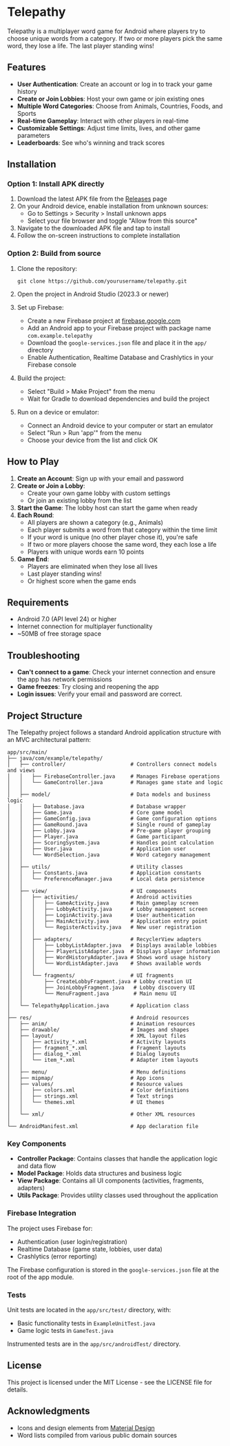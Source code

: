 # Telepathy

Telepathy is a multiplayer word game for Android where players try to choose unique words from a category. If two or more players pick the same word, they lose a life. The last player standing wins!

## Features

- **User Authentication**: Create an account or log in to track your game history
- **Create or Join Lobbies**: Host your own game or join existing ones
- **Multiple Word Categories**: Choose from Animals, Countries, Foods, and Sports
- **Real-time Gameplay**: Interact with other players in real-time
- **Customizable Settings**: Adjust time limits, lives, and other game parameters
- **Leaderboards**: See who's winning and track scores

## Installation

### Option 1: Install APK directly

1. Download the latest APK file from the [Releases](https://github.com/yourusername/telepathy/releases) page
2. On your Android device, enable installation from unknown sources:
   - Go to Settings > Security > Install unknown apps
   - Select your file browser and toggle "Allow from this source"
3. Navigate to the downloaded APK file and tap to install
4. Follow the on-screen instructions to complete installation

### Option 2: Build from source

1. Clone the repository:
   ```
   git clone https://github.com/yourusername/telepathy.git
   ```

2. Open the project in Android Studio (2023.3 or newer)

3. Set up Firebase:
   - Create a new Firebase project at [firebase.google.com](https://firebase.google.com)
   - Add an Android app to your Firebase project with package name `com.example.telepathy`
   - Download the `google-services.json` file and place it in the `app/` directory
   - Enable Authentication, Realtime Database and Crashlytics in your Firebase console

4. Build the project:
   - Select "Build > Make Project" from the menu
   - Wait for Gradle to download dependencies and build the project

5. Run on a device or emulator:
   - Connect an Android device to your computer or start an emulator
   - Select "Run > Run 'app'" from the menu
   - Choose your device from the list and click OK

## How to Play

1. **Create an Account**: Sign up with your email and password
2. **Create or Join a Lobby**: 
   - Create your own game lobby with custom settings
   - Or join an existing lobby from the list
3. **Start the Game**: The lobby host can start the game when ready
4. **Each Round**:
   - All players are shown a category (e.g., Animals)
   - Each player submits a word from that category within the time limit
   - If your word is unique (no other player chose it), you're safe
   - If two or more players choose the same word, they each lose a life
   - Players with unique words earn 10 points
5. **Game End**: 
   - Players are eliminated when they lose all lives
   - Last player standing wins!
   - Or highest score when the game ends

## Requirements

- Android 7.0 (API level 24) or higher
- Internet connection for multiplayer functionality
- ~50MB of free storage space

## Troubleshooting

- **Can't connect to a game**: Check your internet connection and ensure the app has network permissions
- **Game freezes**: Try closing and reopening the app
- **Login issues**: Verify your email and password are correct.

## Project Structure

The Telepathy project follows a standard Android application structure with an MVC architectural pattern:

```
app/src/main/
├── java/com/example/telepathy/
│   ├── controller/                     # Controllers connect models and views
│   │   ├── FirebaseController.java     # Manages Firebase operations
│   │   └── GameController.java         # Manages game state and logic
│   │
│   ├── model/                          # Data models and business logic
│   │   ├── Database.java               # Database wrapper
│   │   ├── Game.java                   # Core game model
│   │   ├── GameConfig.java             # Game configuration options
│   │   ├── GameRound.java              # Single round of gameplay
│   │   ├── Lobby.java                  # Pre-game player grouping
│   │   ├── Player.java                 # Game participant
│   │   ├── ScoringSystem.java          # Handles point calculation
│   │   ├── User.java                   # Application user
│   │   └── WordSelection.java          # Word category management
│   │
│   ├── utils/                          # Utility classes
│   │   ├── Constants.java              # Application constants
│   │   └── PreferenceManager.java      # Local data persistence
│   │
│   ├── view/                           # UI components
│   │   ├── activities/                 # Android activities
│   │   │   ├── GameActivity.java       # Main gameplay screen
│   │   │   ├── LobbyActivity.java      # Lobby management screen
│   │   │   ├── LoginActivity.java      # User authentication
│   │   │   ├── MainActivity.java       # Application entry point
│   │   │   └── RegisterActivity.java   # New user registration
│   │   │
│   │   ├── adapters/                   # RecyclerView adapters
│   │   │   ├── LobbyListAdapter.java   # Displays available lobbies
│   │   │   ├── PlayerListAdapter.java  # Displays player information
│   │   │   ├── WordHistoryAdapter.java # Shows word usage history
│   │   │   └── WordListAdapter.java    # Shows available words
│   │   │
│   │   └── fragments/                  # UI fragments
│   │       ├── CreateLobbyFragment.java # Lobby creation UI
│   │       ├── JoinLobbyFragment.java   # Lobby discovery UI
│   │       └── MenuFragment.java        # Main menu UI
│   │
│   └── TelepathyApplication.java       # Application class
│
├── res/                                # Android resources
│   ├── anim/                           # Animation resources
│   ├── drawable/                       # Images and shapes
│   ├── layout/                         # XML layout files
│   │   ├── activity_*.xml              # Activity layouts
│   │   ├── fragment_*.xml              # Fragment layouts
│   │   ├── dialog_*.xml                # Dialog layouts
│   │   └── item_*.xml                  # Adapter item layouts
│   │
│   ├── menu/                           # Menu definitions
│   ├── mipmap/                         # App icons
│   ├── values/                         # Resource values
│   │   ├── colors.xml                  # Color definitions
│   │   ├── strings.xml                 # Text strings
│   │   └── themes.xml                  # UI themes
│   │
│   └── xml/                            # Other XML resources
│
└── AndroidManifest.xml                 # App declaration file

```

### Key Components

- **Controller Package**: Contains classes that handle the application logic and data flow
- **Model Package**: Holds data structures and business logic
- **View Package**: Contains all UI components (activities, fragments, adapters)
- **Utils Package**: Provides utility classes used throughout the application

### Firebase Integration

The project uses Firebase for:
- Authentication (user login/registration)
- Realtime Database (game state, lobbies, user data)
- Crashlytics (error reporting)

The Firebase configuration is stored in the `google-services.json` file at the root of the app module.

### Tests

Unit tests are located in the `app/src/test/` directory, with:
- Basic functionality tests in `ExampleUnitTest.java`
- Game logic tests in `GameTest.java`

Instrumented tests are in the `app/src/androidTest/` directory.

## License

This project is licensed under the MIT License - see the LICENSE file for details.

## Acknowledgments

- Icons and design elements from [Material Design](https://material.io)
- Word lists compiled from various public domain sources
